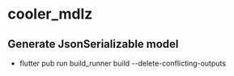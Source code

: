 # cooler_mdlz

## Generate JsonSerializable model
- flutter pub run build_runner build --delete-conflicting-outputs